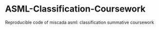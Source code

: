 # ASML-Classification-Coursework
 Reproducible code of miscada asml: classification summative coursework
